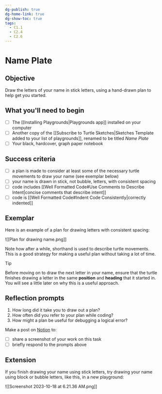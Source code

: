 ```yaml
---
dg-publish: true
dg-home-link: true
dg-show-toc: true
tags:
  - C1.1
  - C2.4
  - C2.6
---
```

# Name Plate
## Objective

Draw the letters of your name in stick letters, using a hand-drawn plan to help get you started.
## What you'll need to begin

- [ ] The [[Installing Playgrounds|Playgrounds app]] installed on your computer
- [ ] Another copy of the [[Subscribe to Turtle Sketches|Sketches Template added to your list of playgrounds]], renamed to be titled *Name Plate*
- [ ] Your black, hardcover, graph paper notebook

## Success criteria

- [ ] a plan is made to consider at least some of the necessary turtle movements to draw your name (see exemplar below)
- [ ] your name is drawn in stick, not bubble, letters, with consistent spacing
- [ ] code includes [[Well Formatted Code#Use Comments to Describe Intent|concise comments that describe intent]]
- [ ] code is [[Well Formatted Code#Indent Code Consistently|correctly indented]]

## Exemplar

Here is an example of a plan for drawing letters with consistent spacing:

![[Plan for drawing name.png]]

Note how after a while, shorthand is used to describe turtle movements. This is a good strategy for making a useful plan without taking a lot of time.

> [!TIP]
> Before moving on to draw the next letter in your name, ensure that the turtle finishes drawing a letter in the same **position** and **heading** that it started in. You will see a little later on why this is a useful approach.

## Reflection prompts

1. How long did it take you to draw out a plan?
2. How often did you refer to your plan while coding?
3. How might a plan be useful for debugging a logical error?

Make a post on [Notion](https://notion.so) to:
- [ ] share a screenshot of your work on this task
- [ ] briefly respond to the prompts above

## Extension

If you finish drawing your name using stick letters, try drawing your name using block or bubble letters, like this, in a new playground:

![[Screenshot 2023-10-18 at 6.21.36 AM.png]]
